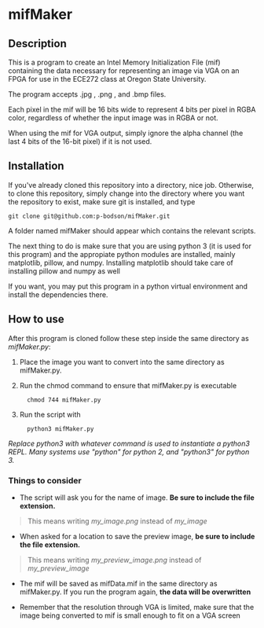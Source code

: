 # mifMaker

## Description

This is a program to create an Intel Memory Initialization File (mif) containing the data necessary for representing an image via VGA on an FPGA for use in the ECE272 class at Oregon State University.

The program accepts .jpg , .png , and .bmp files.

Each pixel in the mif will be 16 bits wide to represent 4 bits per pixel in RGBA color, regardless of whether the input image was in RGBA or not.

When using the mif for VGA output, simply ignore the alpha channel (the last 4 bits of the 16-bit pixel) if it is not used.

## Installation

If you've already cloned this repository into a directory, nice job. Otherwise, to clone this repository, simply change into the directory where you want the repository to exist, make sure git is installed, and type

    git clone git@github.com:p-bodson/mifMaker.git 

A folder named mifMaker should appear which contains the relevant scripts.

The next thing to do is make sure that you are using python 3 (it is used for this program) and the appropiate python modules are installed, mainly matplotlib, pillow, and numpy.  Installing matplotlib should take care of installing pillow and numpy as well

If you want, you may put this program in a python virtual environment and install the dependencies there.

## How to use

After this program is cloned follow these step inside the same directory as *mifMaker.py*:

1. Place the image you want to convert into the same directory as mifMaker.py.
2. Run the chmod command to ensure that mifMaker.py is executable

         chmod 744 mifMaker.py

3. Run the script with

         python3 mifMaker.py

*Replace python3 with whatever command is used to instantiate a python3 REPL.  Many systems use "python" for python 2, and "python3" for python 3.*

### Things to consider

- The script will ask you for the name of image. **Be sure to include the file extension.**

> This means writing *my_image.png* instead of *my_image*

- When asked for a location to save the preview image, **be sure to include the file extension.**

> This means writing *my_preview_image.png* instead of *my_preview_image*

- The mif will be saved as mifData.mif in the same directory as mifMaker.py.  If you run the program again, **the data will be overwritten** 

- Remember that the resolution through VGA is limited, make sure that the image being converted to mif is small enough to fit on a VGA screen
